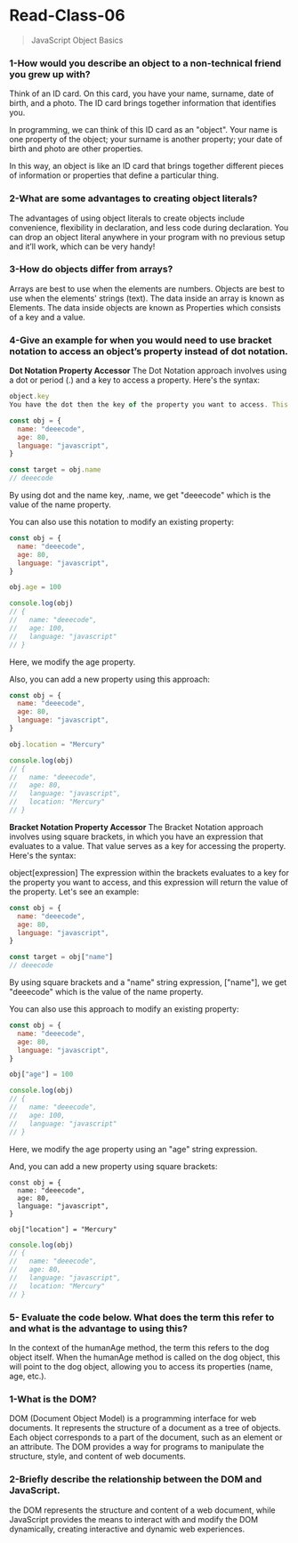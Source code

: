 # Read-Class-06

> JavaScript Object Basics
 

### 1-How would you describe an object to a non-technical friend you grew up with?
Think of an ID card. On this card, you have your name, surname, date of birth, and a photo. The ID card brings together information that identifies you.

In programming, we can think of this ID card as an "object". Your name is one property of the object; your surname is another property; your date of birth and photo are other properties.

In this way, an object is like an ID card that brings together different pieces of information or properties that define a particular thing.

### 2-What are some advantages to creating object literals?
The advantages of using object literals to create objects include convenience, flexibility in declaration, and less code during declaration. You can drop an object literal anywhere in your program with no previous setup and it’ll work, which can be very handy! 
### 3-How do objects differ from arrays?
Arrays are best to use when the elements are numbers. Objects are best to use when the elements' strings (text). The data inside an array is known as Elements. The data inside objects are known as Properties which consists of a key and a value.
### 4-Give an example for when you would need to use bracket notation to access an object’s property instead of dot notation.
**Dot Notation Property Accessor**
The Dot Notation approach involves using a dot or period (.) and a key to access a property. Here's the syntax:
```javascript
object.key
You have the dot then the key of the property you want to access. This expression will return the value of the property. Let's see an example:

const obj = {
  name: "deeecode",
  age: 80,
  language: "javascript",
}
```
```javascript
const target = obj.name
// deeecode
```
By using dot and the name key, .name, we get "deeecode" which is the value of the name property.

You can also use this notation to modify an existing property:
```javascript
const obj = {
  name: "deeecode",
  age: 80,
  language: "javascript",
}

obj.age = 100
```
```javascript
console.log(obj)
// {
//   name: "deeecode",
//   age: 100,
//   language: "javascript"
// }
```
Here, we modify the age property.

Also, you can add a new property using this approach:
```javascript
const obj = {
  name: "deeecode",
  age: 80,
  language: "javascript",
}

obj.location = "Mercury"
```

```javascript
console.log(obj)
// {
//   name: "deeecode",
//   age: 80,
//   language: "javascript",
//   location: "Mercury"
// }
```
**Bracket Notation Property Accessor**
The Bracket Notation approach involves using square brackets, in which you have an expression that evaluates to a value. That value serves as a key for accessing the property. Here's the syntax:

object[expression]
The expression within the brackets evaluates to a key for the property you want to access, and this expression will return the value of the property. Let's see an example:
```javascript
const obj = {
  name: "deeecode",
  age: 80,
  language: "javascript",
}

const target = obj["name"]
// deeecode
```


By using square brackets and a "name" string expression, ["name"], we get "deeecode" which is the value of the name property.

You can also use this approach to modify an existing property:
```javascript
const obj = {
  name: "deeecode",
  age: 80,
  language: "javascript",
}

obj["age"] = 100
```
```javascript
console.log(obj)
// {
//   name: "deeecode",
//   age: 100,
//   language: "javascript"
// }
```
Here, we modify the age property using an "age" string expression.

And, you can add a new property using square brackets:
```javascriprt
const obj = {
  name: "deeecode",
  age: 80,
  language: "javascript",
}

obj["location"] = "Mercury"
```

```javascript
console.log(obj)
// {
//   name: "deeecode",
//   age: 80,
//   language: "javascript",
//   location: "Mercury"
// }
```
### 5- Evaluate the code below. What does the term this refer to and what is the advantage to using this?
In the context of the humanAge method, the term this refers to the dog object itself. When the humanAge method is called on the dog object, this will point to the dog object, allowing you to access its properties (name, age, etc.).


### 1-What is the DOM?
DOM (Document Object Model) is a programming interface for web documents. It represents the structure of a document as a tree of objects. Each object corresponds to a part of the document, such as an element or an attribute. The DOM provides a way for programs to manipulate the structure, style, and content of web documents.
### 2-Briefly describe the relationship between the DOM and JavaScript.
the DOM represents the structure and content of a web document, while JavaScript provides the means to interact with and modify the DOM dynamically, creating interactive and dynamic web experiences.

